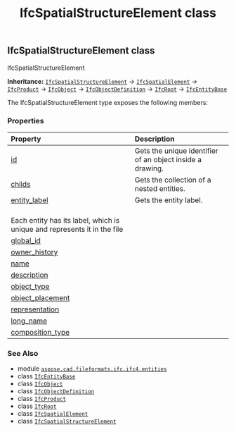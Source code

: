 ﻿---
title: IfcSpatialStructureElement class
second_title: Aspose.CAD for Python via .NET API References
description: 
type: docs
weight: 6160
url: /python-net/aspose.cad.fileformats.ifc.ifc4.entities/ifcspatialstructureelement/
is_root: false
---

## IfcSpatialStructureElement class

IfcSpatialStructureElement



**Inheritance:** [`IfcSpatialStructureElement`](/cad/python-net/aspose.cad.fileformats.ifc.ifc4.entities/ifcspatialstructureelement) → 
[`IfcSpatialElement`](/cad/python-net/aspose.cad.fileformats.ifc.ifc4.entities/ifcspatialelement) → 
[`IfcProduct`](/cad/python-net/aspose.cad.fileformats.ifc.ifc4.entities/ifcproduct) → 
[`IfcObject`](/cad/python-net/aspose.cad.fileformats.ifc.ifc4.entities/ifcobject) → 
[`IfcObjectDefinition`](/cad/python-net/aspose.cad.fileformats.ifc.ifc4.entities/ifcobjectdefinition) → 
[`IfcRoot`](/cad/python-net/aspose.cad.fileformats.ifc.ifc4.entities/ifcroot) → 
[`IfcEntityBase`](/cad/python-net/aspose.cad.fileformats.ifc/ifcentitybase)



The IfcSpatialStructureElement type exposes the following members:

### Properties
| Property | Description |
| :- | :- |
| [id](/cad/python-net/aspose.cad.fileformats.ifc.ifc4.entities/ifcspatialstructureelement/id) | Gets the unique identifier of an object inside a drawing. |
| [childs](/cad/python-net/aspose.cad.fileformats.ifc.ifc4.entities/ifcspatialstructureelement/childs) | Gets the collection of a nested entities. |
| [entity_label](/cad/python-net/aspose.cad.fileformats.ifc.ifc4.entities/ifcspatialstructureelement/entity_label) | Gets the entity label.<br/>Each entity has its label, which is unique and represents it in the file |
| [global_id](/cad/python-net/aspose.cad.fileformats.ifc.ifc4.entities/ifcspatialstructureelement/global_id) |  |
| [owner_history](/cad/python-net/aspose.cad.fileformats.ifc.ifc4.entities/ifcspatialstructureelement/owner_history) |  |
| [name](/cad/python-net/aspose.cad.fileformats.ifc.ifc4.entities/ifcspatialstructureelement/name) |  |
| [description](/cad/python-net/aspose.cad.fileformats.ifc.ifc4.entities/ifcspatialstructureelement/description) |  |
| [object_type](/cad/python-net/aspose.cad.fileformats.ifc.ifc4.entities/ifcspatialstructureelement/object_type) |  |
| [object_placement](/cad/python-net/aspose.cad.fileformats.ifc.ifc4.entities/ifcspatialstructureelement/object_placement) |  |
| [representation](/cad/python-net/aspose.cad.fileformats.ifc.ifc4.entities/ifcspatialstructureelement/representation) |  |
| [long_name](/cad/python-net/aspose.cad.fileformats.ifc.ifc4.entities/ifcspatialstructureelement/long_name) |  |
| [composition_type](/cad/python-net/aspose.cad.fileformats.ifc.ifc4.entities/ifcspatialstructureelement/composition_type) |  |



### See Also
* module [`aspose.cad.fileformats.ifc.ifc4.entities`](..)
* class [`IfcEntityBase`](/cad/python-net/aspose.cad.fileformats.ifc/ifcentitybase)
* class [`IfcObject`](/cad/python-net/aspose.cad.fileformats.ifc.ifc4.entities/ifcobject)
* class [`IfcObjectDefinition`](/cad/python-net/aspose.cad.fileformats.ifc.ifc4.entities/ifcobjectdefinition)
* class [`IfcProduct`](/cad/python-net/aspose.cad.fileformats.ifc.ifc4.entities/ifcproduct)
* class [`IfcRoot`](/cad/python-net/aspose.cad.fileformats.ifc.ifc4.entities/ifcroot)
* class [`IfcSpatialElement`](/cad/python-net/aspose.cad.fileformats.ifc.ifc4.entities/ifcspatialelement)
* class [`IfcSpatialStructureElement`](/cad/python-net/aspose.cad.fileformats.ifc.ifc4.entities/ifcspatialstructureelement)
